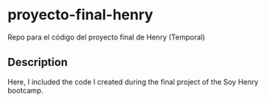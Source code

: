 # proyecto-final-henry
Repo para el código del proyecto final de Henry (Temporal)

## Description
Here, I included the code I created during the final project of the Soy Henry bootcamp.
